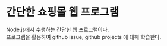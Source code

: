 # 간단한 쇼핑몰 웹 프로그램

Node.js에서 수행하는 간단한 웹 프로그램이다.  
프로그램을 활용하여 github issue, github projects 에 대해 학습한다.
